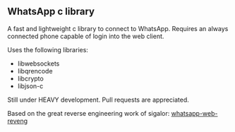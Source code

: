## WhatsApp c library

A fast and lightweight c library to connect to WhatsApp. Requires an always
connected phone capable of login into the web client.

Uses the following libraries:

- libwebsockets
- libqrencode
- libcrypto
- libjson-c

Still under HEAVY development. Pull requests are appreciated.

Based on the great reverse engineering work of sigalor:
[whatsapp-web-reveng](https://github.com/sigalor/whatsapp-web-reveng)
